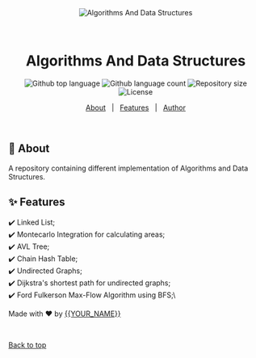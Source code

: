 <div align="center" id="top"> 
  <img src="./.github/app.gif" alt="Algorithms And Data Structures" />

&#xa0;

  <!-- <a href="https://algorithmsanddatastructures.netlify.app">Demo</a> -->
</div>

<h1 align="center">Algorithms And Data Structures</h1>

<p align="center">
  <img alt="Github top language" src="https://img.shields.io/github/languages/top/LaurentiuALI/algorithms-and-data-structures?color=56BEB8">

  <img alt="Github language count" src="https://img.shields.io/github/languages/count/LaurentiuALI/algorithms-and-data-structures?color=56BEB8">

  <img alt="Repository size" src="https://img.shields.io/github/repo-size/LaurentiuALI/algorithms-and-data-structures?color=56BEB8">

  <img alt="License" src="https://img.shields.io/github/license/LaurentiuALI/algorithms-and-data-structures?color=56BEB8">

  <!-- <img alt="Github issues" src="https://img.shields.io/github/issues/LaurentiuALI/algorithms-and-data-structures?color=56BEB8" /> -->

  <!-- <img alt="Github forks" src="https://img.shields.io/github/forks/LaurentiuALI/algorithms-and-data-structures?color=56BEB8" /> -->

  <!-- <img alt="Github stars" src="https://img.shields.io/github/stars/LaurentiuALI/algorithms-and-data-structures?color=56BEB8" /> -->
</p>

<!-- Status -->

<!-- <h4 align="center">
	🚧  Algorithms And Data Structures
</h4>

<hr> -->

<p align="center">
  <a href="#dart-about">About</a> &#xa0; | &#xa0; 
  <a href="#sparkles-features">Features</a> &#xa0; | &#xa0;
  <a href="https://github.com/LaurentiuALI" target="_blank">Author</a>
</p>

<br>

## :dart: About

A repository containing different implementation of Algorithms and Data Structures.

## :sparkles: Features

:heavy_check_mark: Linked List;\
:heavy_check_mark: Montecarlo Integration for calculating areas;\
:heavy_check_mark: AVL Tree;\
:heavy_check_mark: Chain Hash Table;\
:heavy_check_mark: Undirected Graphs;\
:heavy_check_mark: Dijkstra's shortest path for undirected graphs;\
:heavy_check_mark: Ford Fulkerson Max-Flow Algorithm using BFS;\

Made with :heart: by <a href="https://github.com/LaurentiuALI" target="_blank">{{YOUR_NAME}}</a>

&#xa0;

<a href="#top">Back to top</a>
